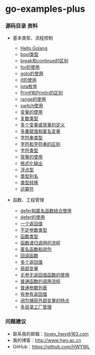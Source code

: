 # go-examples-plus
### 源码目录 资料

- 基本类型、流程控制
    + [Hello Golang](/types-process/Go_hello.go)
    + [bool类型](/types-process/Go_bool类型.go)
    + [break和continue的区别](/types-process/Go_break和continue的区别.go)
    + [for的使用](/types-process/Go_for的使用.go)
    + [goto的使用](/types-process/Go_goto的使用.go)
    + [if的使用](/types-process/Go_if的使用.go)
    + [iota枚举](/types-process/Go_iota枚举.go)
    + [Printf和Println的区别](/types-process/Go_Printf和Println的区别.go)
    + [range的使用](/types-process/Go_range的使用.go)
    + [switch使用](/types-process/Go_switch使用.go)
    + [变量的使用](/types-process/Go_变量的使用.go)
    + [复数类型](/types-process/Go_复数类型.go)
    + [多个变量或常量的定义](/types-process/Go_多个变量或常量的定义.go)
    + [多重赋值和匿名变量](/types-process/Go_多重赋值和匿名变量.go)
    + [字符串类型](/types-process/Go_字符串类型.go)
    + [字符和字符串的区别](/types-process/Go_字符和字符串的区别.go)
    + [字符类型](/types-process/Go_字符类型.go)
    + [常量的使用](/types-process/Go_常量的使用.go)
    + [格式化输出](/types-process/Go_格式化输出.go)
    + [浮点型](/types-process/Go_浮点型.go)
    + [类型别名](/types-process/Go_类型别名.go)
    + [类型转换](/types-process/Go_类型转换.go)
    + [运算符](/types-process/Go_运算符.go)

- 函数、工程管理
	+ [defer和匿名函数结合使用](/functions/Go_defer和匿名函数结合使用.go)
	+ [defer的使用](/functions/Go_defer的使用.go)
	+ [一个返回值](/functions/Go_一个返回值.go)
	+ [不定参数类型](/functions/Go_不定参数类型.go)
	+ [函数类型](/functions/Go_函数类型.go)
	+ [函数递归调用的流程](/functions/Go_函数递归调用的流程.go)
	+ [匿名函数和闭包](/functions/Go_匿名函数和闭包.go)
	+ [回调函数](/functions/Go_回调函数.go)
	+ [多个返回值](/functions/Go_多个返回值.go)
	+ [局部变量](/functions/Go_局部变量.go)
	+ [无参无返回值函数的使用](/functions/Go_无参无返回值函数的使用.go)
	+ [普通函数的调用流程](/functions/Go_普通函数的调用流程.go)
	+ [普通参数列表](/functions/Go_普通参数列表.go)
	+ [有参有返回值](/functions/Go_有参有返回值.go)
	+ [闭包捕获外部变量的特点](/functions/Go_闭包捕获外部变量的特点.go)
	+ [多目录工厂管理](/functions/src/main.go)

### 问题建议

- 联系我的邮箱：ilovey_hwy@163.com
- 我的博客：http://www.hwy.ac.cn
- GitHub：https://github.com/HWYWL